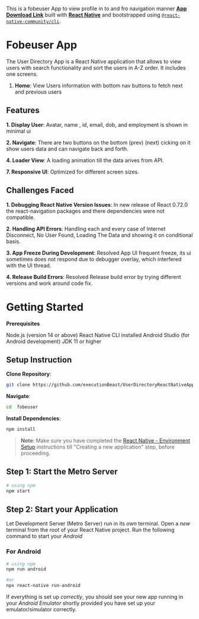This is a fobeuser App to view profile in to and fro navigation manner [**App Download Link**](https://drive.google.com/file/d/1qHjQdThvbKgb66mZvcNlcO_zxYQqQDeT/view?usp=sharing) built with [**React Native**](https://reactnative.dev) and  bootstrapped using [`@react-native-community/cli`](https://github.com/react-native-community/cli).

# Fobeuser App
The User Directory App is a React Native application that allows to view users with search functionality and sort the users in A-Z order. It includes one screens.
1. **Home**: View Users information with bottom nav buttons to fetch next and previous users

## Features
**1. Display User**: Avatar, name , id, email, dob, and employment is shown in minimal ui 

**2. Navigate**: There are two buttons on the bottom (prev) (next) cicking on it show users data and can navigate back and forth.

**4. Loader View**: A loading animation till the data arives from API.

**7. Responsive UI**: Optimized for different screen sizes.

## Challenges Faced
**1. Debugging React Native Version Issues**: In new release of React 0.72.0 the react-navigation packages and there dependencies were not compatible.

**2. Handling API Errors**: Handling each and every case of Internet Disconnect, No User Found, Loading The Data and showing it on conditional basis.

**3. App Freeze During Development**: Resolved App UI frequent freeze, its ui sometimes does not respond due to debugger overlay, which interfered with the UI thread.

**4. Release Build Errors**: Resolved Release build error by trying different versions and work around code fix.

# Getting Started
**Prerequisites**

Node.js (version 14 or above)
React Native CLI installed
Android Studio (for Android development)
JDK 11 or higher

## Setup Instruction
**Clone Repository**:
```bash
git clone https://github.com/executionBeast/UserDirectoryReactNativeApp.git
```

**Navigate**:
```bash
cd  fobeuser
```
**Install Dependencies**: 
```bash
npm install
```
>**Note**: Make sure you have completed the [React Native - Environment Setup](https://reactnative.dev/docs/environment-setup) instructions till "Creating a new application" step, before proceeding.

## Step 1: Start the Metro Server

```bash
# using npm
npm start
```

## Step 2: Start your Application

Let Development Server (Metro Server) run in its _own_ terminal. Open a _new_ terminal from the _root_ of your React Native project. Run the following command to start your _Android_ 

### For Android

```bash
# using npm
npm run android

#or
npx react-native run-android
```

If everything is set up _correctly_, you should see your new app running in your _Android Emulator_ shortly provided you have set up your emulator/simulator correctly.

